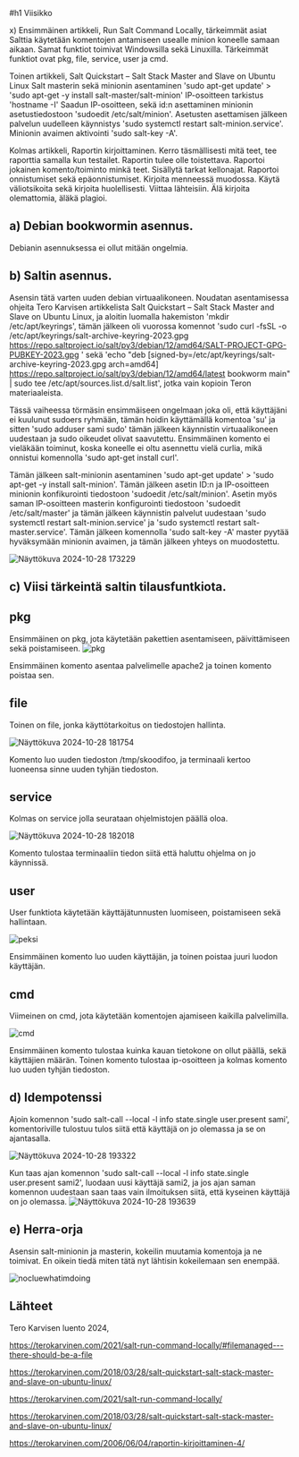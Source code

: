#h1 Viisikko

x) Ensimmäinen artikkeli, Run Salt Command Locally, tärkeimmät asiat Salttia käytetään komentojen antamiseen usealle minion koneelle samaan aikaan. Samat funktiot toimivat Windowsilla sekä Linuxilla. Tärkeimmät funktiot ovat pkg, file, service, user ja cmd.

Toinen artikkeli, Salt Quickstart – Salt Stack Master and Slave on Ubuntu Linux Salt masterin sekä minionin asentaminen 'sudo apt-get update' > 'sudo apt-get -y install salt-master/salt-minion' IP-osoitteen tarkistus 'hostname -I' Saadun IP-osoitteen, sekä id:n asettaminen minionin asetustiedostoon 'sudoedit /etc/salt/minion'. Asetusten asettamisen jälkeen palvelun uudelleen käynnistys 'sudo systemctl restart salt-minion.service'. Minionin avaimen aktivointi 'sudo salt-key -A'.

Kolmas artikkeli, Raportin kirjoittaminen. Kerro täsmällisesti mitä teet, tee raporttia samalla kun testailet. Raportin tulee olle toistettava. Raportoi jokainen komento/toiminto minkä teet. Sisällytä tarkat kellonajat. Raportoi onnistumiset sekä epäonnistumiset. Kirjoita menneessä muodossa. Käytä väliotsikoita sekä kirjoita huolellisesti. Viittaa lähteisiin. Älä kirjoita olemattomia, äläkä plagioi.

## a) Debian bookwormin asennus.

Debianin asennuksessa ei ollut mitään ongelmia.

## b) Saltin asennus.

Asensin tätä varten uuden debian virtuaalikoneen. Noudatan asentamisessa ohjeita Tero Karvisen artikkelista Salt Quickstart – Salt Stack Master and Slave on Ubuntu Linux, ja aloitin luomalla hakemiston 'mkdir /etc/apt/keyrings', tämän jälkeen oli vuorossa komennot 'sudo curl -fsSL -o /etc/apt/keyrings/salt-archive-keyring-2023.gpg https://repo.saltproject.io/salt/py3/debian/12/amd64/SALT-PROJECT-GPG-PUBKEY-2023.gpg
' sekä 'echo "deb [signed-by=/etc/apt/keyrings/salt-archive-keyring-2023.gpg arch=amd64] https://repo.saltproject.io/salt/py3/debian/12/amd64/latest bookworm main" | sudo tee /etc/apt/sources.list.d/salt.list', jotka vain kopioin Teron materiaaleista.

Tässä vaiheessa törmäsin ensimmäiseen ongelmaan joka oli, että käyttäjäni ei kuulunut sudoers ryhmään, tämän hoidin käyttämällä komentoa 'su' ja sitten 'sudo adduser sami sudo' tämän jälkeen käynnistin virtuaalikoneen uudestaan ja sudo oikeudet olivat saavutettu. Ensimmäinen komento ei vieläkään toiminut, koska koneelle ei oltu asennettu vielä curlia, mikä onnistui komennolla 'sudo apt-get install curl'.

Tämän jälkeen salt-minionin asentaminen 'sudo apt-get update' > 'sudo apt-get -y install salt-minion'. Tämän jälkeen asetin ID:n ja IP-osoitteen minionin konfikurointi tiedostoon 'sudoedit /etc/salt/minion'. Asetin myös saman IP-osoitteen masterin konfigurointi tiedostoon 'sudoedit /etc/salt/master' ja tämän jälkeen käynnistin palvelut uudestaan 'sudo systemctl restart salt-minion.service' ja 'sudo systemctl restart salt-master.service'.
Tämän jälkeen komennolla 'sudo salt-key -A' master pyytää hyväksymään minionin avaimen, ja tämän jälkeen yhteys on muodostettu.


![Näyttökuva 2024-10-28 173229](https://github.com/user-attachments/assets/396fecad-1e27-4d20-ac87-ea4cfb147864)

## c) Viisi tärkeintä saltin tilausfuntkiota.

## pkg


Ensimmäinen on pkg, jota käytetään pakettien asentamiseen, päivittämiseen sekä poistamiseen. 
![pkg](https://github.com/user-attachments/assets/23948a01-cad2-4f4e-b755-bf67fcc98b2b)


Ensimmäinen komento asentaa palvelimelle apache2 ja toinen komento poistaa sen.


## file

Toinen on file, jonka käyttötarkoitus on tiedostojen hallinta.

![Näyttökuva 2024-10-28 181754](https://github.com/user-attachments/assets/9dcd1426-8603-4238-a845-16b11cb369c5)


Komento luo uuden tiedoston /tmp/skoodifoo, ja terminaali kertoo luoneensa sinne uuden tyhjän tiedoston.

## service

Kolmas on service jolla seurataan ohjelmistojen päällä oloa.

![Näyttökuva 2024-10-28 182018](https://github.com/user-attachments/assets/10c38f91-3979-4e85-84c8-96259047fed6)


Komento tulostaa terminaaliin tiedon siitä että haluttu ohjelma on jo käynnissä.

## user

User funktiota käytetään käyttäjätunnusten luomiseen, poistamiseen sekä hallintaan.

![peksi](https://github.com/user-attachments/assets/5c162f5b-7dd6-46aa-9904-a4634dd68b6a)


Ensimmäinen komento luo uuden käyttäjän, ja toinen poistaa juuri luodon käyttäjän.

## cmd

Viimeinen on cmd, jota käytetään komentojen ajamiseen kaikilla palvelimilla.

![cmd](https://github.com/user-attachments/assets/c62ab94c-3f32-4881-b8ed-5b1a476ea7e8)


Ensimmäinen komento tulostaa kuinka kauan tietokone on ollut päällä, sekä käyttäjien määrän. Toinen komento tulostaa ip-osoitteen ja kolmas komento luo uuden tyhjän tiedoston.


## d) Idempotenssi

Ajoin komennon 'sudo salt-call --local -l info state.single user.present sami', komentoriville tulostuu tulos siitä että käyttäjä on jo olemassa ja se on ajantasalla.


![Näyttökuva 2024-10-28 193322](https://github.com/user-attachments/assets/97b1bd65-d024-4eaa-acd1-5ab9d5b74cef)

Kun taas ajan komennon 'sudo salt-call --local -l info state.single user.present sami2', luodaan uusi käyttäjä sami2, ja jos ajan saman komennon uudestaan saan taas vain ilmoituksen siitä, että kyseinen käyttäjä on jo olemassa.
![Näyttökuva 2024-10-28 193639](https://github.com/user-attachments/assets/07ad802a-ada4-4ef9-bd6e-f29818d373bf)


## e) Herra-orja 

Asensin salt-minionin ja masterin, kokeilin muutamia komentoja ja ne toimivat. En oikein tiedä miten tätä nyt lähtisin kokeilemaan sen enempää.


![nocluewhatimdoing](https://github.com/user-attachments/assets/f39b2a17-1ae3-4176-9e74-fe7acfca31aa)


## Lähteet

Tero Karvisen luento 2024,

https://terokarvinen.com/2021/salt-run-command-locally/#filemanaged---there-should-be-a-file

https://terokarvinen.com/2018/03/28/salt-quickstart-salt-stack-master-and-slave-on-ubuntu-linux/

https://terokarvinen.com/2021/salt-run-command-locally/

https://terokarvinen.com/2018/03/28/salt-quickstart-salt-stack-master-and-slave-on-ubuntu-linux/

https://terokarvinen.com/2006/06/04/raportin-kirjoittaminen-4/



